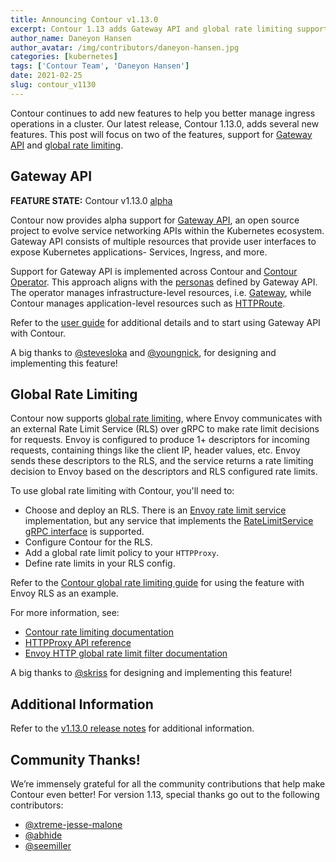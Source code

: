 ```yaml
---
title: Announcing Contour v1.13.0
excerpt: Contour 1.13 adds Gateway API and global rate limiting support.
author_name: Daneyon Hansen
author_avatar: /img/contributors/daneyon-hansen.jpg
categories: [kubernetes]
tags: ['Contour Team', 'Daneyon Hansen']
date: 2021-02-25
slug: contour_v1130
---
```


Contour continues to add new features to help you better manage ingress operations in a cluster.
Our latest release, Contour 1.13.0, adds several new features. This post will focus on two of the
features, support for [Gateway API][1] and [global rate limiting][2].

## Gateway API

__FEATURE STATE:__ Contour v1.13.0 [alpha][3]

Contour now provides alpha support for [Gateway API][1], an open source project to evolve service
networking APIs within the Kubernetes ecosystem. Gateway API consists of multiple resources that provide
user interfaces to expose Kubernetes applications- Services, Ingress, and more.

Support for Gateway API is implemented across Contour and [Contour Operator][5]. This approach aligns
with the [personas][15] defined by Gateway API. The operator manages infrastructure-level resources, i.e.
[Gateway][6], while Contour manages application-level resources such as [HTTPRoute][7].

Refer to the [user guide][4] for additional details and to start using Gateway API with Contour.

A big thanks to [@stevesloka](https://github.com/stevesloka) and [@youngnick](https://github.com/youngnick),
for designing and implementing this feature!

## Global Rate Limiting

Contour now supports [global rate limiting][8], where Envoy communicates with an external Rate Limit Service
(RLS) over gRPC to make rate limit decisions for requests. Envoy is configured to produce 1+ descriptors for
incoming requests, containing things like the client IP, header values, etc. Envoy sends these descriptors
to the RLS, and the service returns a rate limiting decision to Envoy based on the descriptors and RLS
configured rate limits.

To use global rate limiting with Contour, you'll need to:
- Choose and deploy an RLS. There is an [Envoy rate limit service][9] implementation, but any service that
  implements the [RateLimitService gRPC interface][10] is supported.
- Configure Contour for the RLS.
- Add a global rate limit policy to your `HTTPProxy`.
- Define rate limits in your RLS config.

Refer to the [Contour global rate limiting guide][11] for using the feature with Envoy RLS as an example.

For more information, see:
- [Contour rate limiting documentation][12]
- [HTTPProxy API reference][13]
- [Envoy HTTP global rate limit filter documentation][14]

A big thanks to [@skriss](https://github.com/skriss) for designing and implementing this feature!

## Additional Information

Refer to the [v1.13.0 release notes][16] for additional information.

## Community Thanks!
We’re immensely grateful for all the community contributions that help make Contour even better!
For version 1.13, special thanks go out to the following contributors:

- [@xtreme-jesse-malone](https://github.com/xtreme-jesse-malone)
- [@abhide](https://github.com/abhide)
- [@seemiller](https://github.com/seemiller)

[1]: https://gateway-api.sigs.k8s.io/
[2]: https://www.envoyproxy.io/docs/envoy/v1.17.0/intro/arch_overview/other_features/global_rate_limiting.html
[3]: https://projectcontour.io/resources/deprecation-policy/
[4]: https://projectcontour.io/guides/gateway-api/
[5]: https://github.com/projectcontour/contour-operator
[6]: https://gateway-api.sigs.k8s.io/gateway/
[7]: https://gateway-api.sigs.k8s.io/httproute/
[8]: https://www.envoyproxy.io/docs/envoy/latest/intro/arch_overview/other_features/global_rate_limiting
[9]: https://github.com/envoyproxy/ratelimit
[10]: https://www.envoyproxy.io/docs/envoy/latest/api-v3/service/ratelimit/v3/rls.proto
[11]: https://projectcontour.io/guides/global-rate-limiting/
[12]: https://projectcontour.io/docs/v1.13.0/config/rate-limiting/
[13]: https://projectcontour.io/docs/v1.13.0/config/api/#projectcontour.io/v1.GlobalRateLimitPolicy
[14]: https://www.envoyproxy.io/docs/envoy/v1.17.0/configuration/http/http_filters/rate_limit_filter
[15]: https://gateway-api.sigs.k8s.io/api-overview/#roles-and-personas
[16]: https://github.com/projectcontour/contour/releases/tag/v1.13.0
